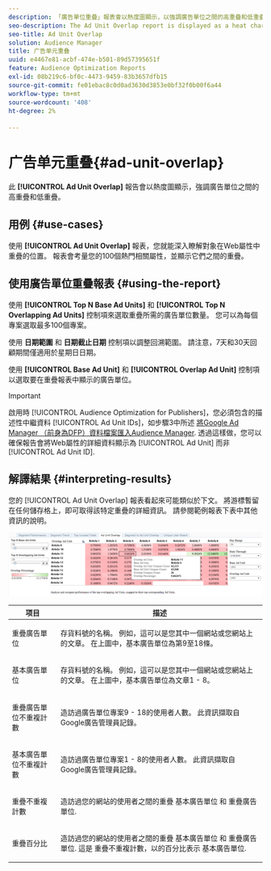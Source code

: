 ```yaml
---
description: 「廣告單位重疊」報表會以熱度圖顯示，以強調廣告單位之間的高重疊和低重疊。
seo-description: The Ad Unit Overlap report is displayed as a heat chart that highlights high and low overlaps between your Ad Units.
seo-title: Ad Unit Overlap
solution: Audience Manager
title: 广告单元重叠
uuid: e4467e81-acbf-474e-b501-89d57395651f
feature: Audience Optimization Reports
exl-id: 08b219c6-bf0c-4473-9459-83b3657dfb15
source-git-commit: fe01ebac8c0d0ad3630d3853e0bf32f0b00f6a44
workflow-type: tm+mt
source-wordcount: '408'
ht-degree: 2%

---
```


# 广告单元重叠{#ad-unit-overlap}

此 **[!UICONTROL Ad Unit Overlap]** 報告會以熱度圖顯示，強調廣告單位之間的高重疊和低重疊。

## 用例 {#use-cases}

使用 **[!UICONTROL Ad Unit Overlap]** 報表，您就能深入瞭解對象在Web屬性中重疊的位置。 報表會考量您的100個熱門相關屬性，並顯示它們之間的重疊。

## 使用廣告單位重疊報表 {#using-the-report}

使用 **[!UICONTROL Top N Base Ad Units]** 和 **[!UICONTROL Top N Overlapping Ad Units]** 控制項來選取重疊所需的廣告單位數量。 您可以為每個專案選取最多100個專案。

使用 **日期範圍** 和 **日期截止日期** 控制項以調整回溯範圍。 請注意，7天和30天回顧期間僅適用於星期日日期。

使用 **[!UICONTROL Base Ad Unit]** 和 **[!UICONTROL Overlap Ad Unit]** 控制項以選取要在重疊報表中顯示的廣告單位。

>[!IMPORTANT]
>
>啟用時 [!UICONTROL Audience Optimization for Publishers]，您必須包含的描述性中繼資料 [!UICONTROL Ad Unit IDs]，如步驟3中所述 [將Google Ad Manager （前身為DFP）資料檔案匯入Audience Manager](../../../reporting/audience-optimization-reports/aor-publishers/import-dfp.md). 透過這樣做，您可以確保報告會將Web屬性的詳細資料顯示為 [!UICONTROL Ad Unit] 而非 [!UICONTROL Ad Unit ID].

## 解譯結果 {#interpreting-results}

您的 [!UICONTROL Ad Unit Overlap] 報表看起來可能類似於下文。 將游標暫留在任何儲存格上，即可取得該特定重疊的詳細資訊。 請參閱範例報表下表中其他資訊的說明。

![](assets/publisher_ad_unit_overlap.png)

<table id="table_22340F45B1B94D3796174CB30A60E212"> 
 <thead> 
  <tr> 
   <th colname="col1" class="entry"> 项目 </th> 
   <th colname="col2" class="entry"> 描述 </th> 
  </tr>
 </thead>
 <tbody> 
  <tr> 
   <td colname="col1"> <p><span class="wintitle"> 重疊廣告單位</span> </p> </td> 
   <td colname="col2"> <p>存貨料號的名稱。 例如，這可以是您其中一個網站或您網站上的文章。 在上圖中，基本廣告單位為第9至18條。 </p> </td> 
  </tr> 
  <tr> 
   <td colname="col1"> <p><span class="wintitle"> 基本廣告單位</span> </p> </td> 
   <td colname="col2"> <p>存貨料號的名稱。 例如，這可以是您其中一個網站或您網站上的文章。 在上圖中，基本廣告單位為文章1 - 8。 </p> </td> 
  </tr> 
  <tr> 
   <td colname="col1"> <p><span class="wintitle"> 重疊廣告單位不重複計數</span> </p> </td> 
   <td colname="col2"> <p>造訪過廣告單位專案9 - 18的使用者人數。 此資訊擷取自Google廣告管理員記錄。 </p> </td> 
  </tr> 
  <tr> 
   <td colname="col1"> <p><span class="wintitle"> 基本廣告單位不重複計數</span> </p> </td> 
   <td colname="col2"> <p>造訪過廣告單位專案1 - 8的使用者人數。 此資訊擷取自Google廣告管理員記錄。 </p> </td> 
  </tr> 
  <tr> 
   <td colname="col1"> <p><span class="wintitle"> 重疊不重複計數</span> </p> </td> 
   <td colname="col2"> <p>造訪過您的網站的使用者之間的重疊 <span class="wintitle"> 基本廣告單位</span> 和 <span class="wintitle"> 重疊廣告單位</span>. </p> </td> 
  </tr> 
  <tr> 
   <td colname="col1"> <p><span class="wintitle"> 重疊百分比</span> </p> </td> 
   <td colname="col2"> <p>造訪過您的網站的使用者之間的重疊 <span class="wintitle"> 基本廣告單位</span> 和 <span class="wintitle"> 重疊廣告單位</span>. 這是 <span class="wintitle"> 重疊不重複計數</span>，以的百分比表示 <span class="wintitle"> 基本廣告單位</span>. </p> </td> 
  </tr> 
 </tbody> 
</table>
